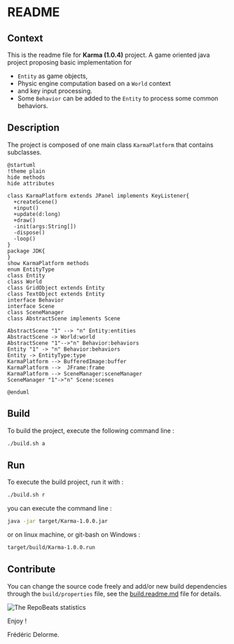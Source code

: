 # README

## Context

This is the readme file for **Karma (1.0.4)** project.
A game oriented java project proposing basic implementation for

- `Entity` as game objects,
- Physic engine computation based on a `World` context
- and key input processing.
- Some `Behavior` can be added to the `Entity` to process some common behaviors.

## Description

The project is composed of one main class `KarmaPlatform` that contains subclasses.

```plantuml
@startuml
!theme plain
hide methods
hide attributes

class KarmaPlatform extends JPanel implements KeyListener{
  +createScene()
  +input()
  +update(d:long)
  +draw()
  -init(args:String[])
  -dispose()
  -loop()
}
package JDK{
}
show KarmaPlatform methods 
enum EntityType
class Entity
class World
class GridObject extends Entity
class TextObject extends Entity
interface Behavior
interface Scene
class SceneManager
class AbstractScene implements Scene

AbstractScene "1" --> "n" Entity:entities
AbstractScene -> World:world
AbstractScene "1"-->"n" Behavior:behaviors
Entity "1" -> "n" Behavior:behaviors
Entity -> EntityType:type
KarmaPlatform --> BufferedImage:buffer
KarmaPlatform -->  JFrame:frame
KarmaPlatform --> SceneManager:sceneManager
SceneManager "1"->"n" Scene:scenes

@enduml
```

## Build

To build the project, execute the following command line :

```bash
./build.sh a
```

## Run

To execute the build project, run it with :

```bash
./build.sh r
```

you can execute the command line :

```bash
java -jar target/Karma-1.0.0.jar
```

or on linux machine, or git-bash on Windows :

```bash
target/build/Karma-1.0.0.run
```

## Contribute

You can change the source code freely and add/or new build dependencies through the `build/properties` file, see the [build.readme.md](./build.readme.md) file for details.

![The RepoBeats statistics](https://repobeats.axiom.co/api/embed/fba6f0b8b964550bc9c1dd5af0d4a20f5f7edd39.svg "Repobeats analytics image")

Enjoy !

Frédéric Delorme.
